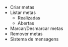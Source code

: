 - Criar metas
- Listar metas
    - Realizadas
    - Abertas
- Marcar/Desmarcar metas 
- Remover metas
- Sistema de mensagens
